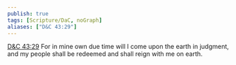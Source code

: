 ```yaml
---
publish: true
tags: [Scripture/DaC, noGraph]
aliases: ["D&C 43:29"]
---
```

[D&C 43:29](https://churchofjesuschrist.org/study/scriptures/dc-testament/dc/43?lang=eng&id=p29#p29) For in mine own due time will I come upon the earth in judgment, and my people shall be redeemed and shall reign with me on earth.
